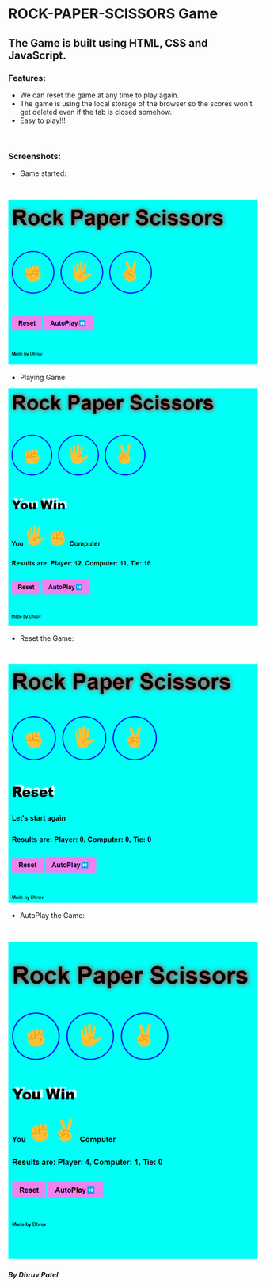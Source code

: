 # ROCK-PAPER-SCISSORS Game

## The Game is built using HTML, CSS and JavaScript.  
   

### Features:  

* We can reset the game at any time to play again.
* The game is using the local storage of the browser so the scores won't get deleted even if the tab is closed somehow.
* Easy to play!!!
<br />    

### Screenshots:

* Game started:
<br />    

![Starting Game](screenshots/Screenshot-1.png)
<br />    

* Playing Game:

![Playing Game](screenshots/Screenshot-2.png)
<br />    

* Reset the Game:
<br />    

![Resetting Game](screenshots/Screenshot-3.png)
<br />   

* AutoPlay the Game:
<br />    

![Autoplaying Game](screenshots/Screenshot-4.png)
<br />   




##### By Dhruv Patel